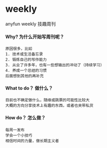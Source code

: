 # weekly
anyfun weekly  技趣周刊


#### Why? 为什么开始写周刊呢？
    原因很多，比如
    1. 技术或生活备忘录
    2. 锻炼自己的写作能力
    3. 从业了许多年，也有一些想输出的冲动了（持续学习）
    4. 养成一个总结的习惯
    后面想到其他的再补充

#### What to do？ 做什么？
    目前也不确定做什么，随缘或跳票的可能性比较大
    大概的方向分享技术上有趣的东西，或者也夹带私货
    

#### How do？ 怎么做？
    每周一发布
    学会一个小技巧
    相信时间的力量，做长期主义者
   



